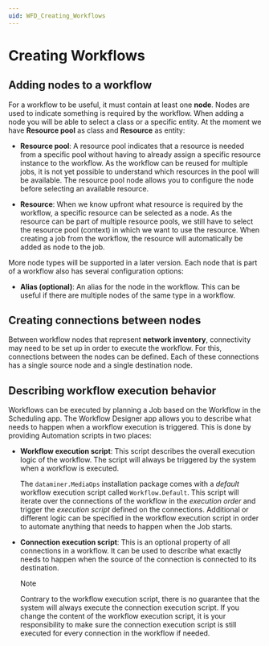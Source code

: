 ```yaml
---
uid: WFD_Creating_Workflows
---
```


# Creating Workflows

## Adding nodes to a workflow

For a workflow to be useful, it must contain at least one **node**. Nodes are used to indicate something is required by the workflow. When adding a node you will be able to select a class or a specific entity. At the moment we have **Resource pool** as class and **Resource** as entity:

- **Resource pool**: A resource pool indicates that a resource is needed from a specific pool without having to already assign a specific resource instance to the workflow. As the workflow can be reused for multiple jobs, it is not yet possible to understand which resources in the pool will be available. The resource pool node allows you to configure the node before selecting an available resource.

- **Resource**: When we know upfront what resource is required by the workflow, a specific resource can be selected as a node. As the resource can be part of multiple resource pools, we still have to select the resource pool (context) in which we want to use the resource. When creating a job from the workflow, the resource will automatically be added as node to the job.

More node types will be supported in a later version. Each node that is part of a workflow also has several configuration options:

- **Alias (optional)**: An alias for the node in the workflow. This can be useful if there are multiple nodes of the same type in a workflow.

## Creating connections between nodes

Between workflow nodes that represent **network inventory**, connectivity may need to be set up in order to execute the workflow. For this, connections between the nodes can be defined. Each of these connections has a single source node and a single destination node.

## Describing workflow execution behavior

Workflows can be executed by planning a Job based on the Workflow in the Scheduling app. The Workflow Designer app allows you to describe what needs to happen when a workflow execution is triggered. This is done by providing Automation scripts in two places:

- **Workflow execution script**: This script describes the overall execution logic of the workflow. The script will always be triggered by the system when a workflow is executed.

  The `dataminer.MediaOps` installation package comes with a *default* workflow execution script called `Workflow.Default`. This script will iterate over the connections of the workflow in the *execution order* and trigger the *execution script* defined on the connections. Additional or different logic can be specified in the workflow execution script in order to automate anything that needs to happen when the Job starts.

- **Connection execution script**: This is an optional property of all connections in a workflow. It can be used to describe what exactly needs to happen when the source of the connection is connected to its destination.

  > [!NOTE]
  > Contrary to the workflow execution script, there is no guarantee that the system will always execute the connection execution script. If you change the content of the workflow execution script, it is your responsibility to make sure the connection execution script is still executed for every connection in the workflow if needed.
